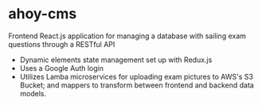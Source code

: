 # ahoy-cms
Frontend React.js application for managing a database with sailing exam questions through a RESTful API

- Dynamic elements state management set up with Redux.js
- Uses a Google Auth login
- Utilizes Lamba microservices for uploading exam pictures to AWS's S3 Bucket; and mappers to transform between frontend and backend data models.




